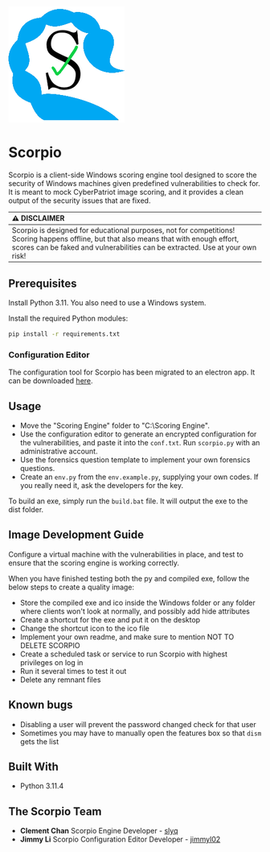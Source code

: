 ![Scorpio logo](https://github.com/slyq/Scorpio/blob/main/scorpio.png)

# Scorpio

Scorpio is a client-side Windows scoring engine tool designed to score the security of Windows machines given predefined vulnerabilities to check for. It is meant to mock CyberPatriot image scoring, and it provides a clean output of the security issues that are fixed.

| :warning: DISCLAIMER                                                                                                                                                                                                      |
|:--------------------------------------------------------------------------------------------------------------------------------------------------------------------------------------------------------------------------|
| Scorpio is designed for educational purposes, not for competitions! Scoring happens offline, but that also means that with enough effort, scores can be faked and vulnerabilities can be extracted. Use at your own risk! |

## Prerequisites

Install Python 3.11. You also need to use a Windows system.

Install the required Python modules:

```sh
pip install -r requirements.txt
```

### Configuration Editor

The configuration tool for Scorpio has been migrated to an electron app. It can be downloaded [here](https://drive.google.com/file/d/1WGncgS5qvgRrWK09IVnO-MkPiYfeC9ao/view?usp=sharing).

## Usage

* Move the "Scoring Engine" folder to "C:\Scoring Engine".
* Use the configuration editor to generate an encrypted configuration for the vulnerabilities, and paste it into the `conf.txt`. Run `scorpio.py` with an administrative account.
* Use the forensics question template to implement your own forensics questions.
* Create an `env.py` from the `env.example.py`, supplying your own codes. If you really need it, ask the developers for the key.

To build an exe, simply run the `build.bat` file. It will output the exe to the dist folder.

## Image Development Guide

Configure a virtual machine with the vulnerabilities in place, and test to ensure that the scoring engine is working correctly.

When you have finished testing both the py and compiled exe, follow the below steps to create a quality image:
* Store the compiled exe and ico inside the Windows folder or any folder where clients won't look at normally, and possibly add hide attributes
* Create a shortcut for the exe and put it on the desktop
* Change the shortcut icon to the ico file
* Implement your own readme, and make sure to mention NOT TO DELETE SCORPIO
* Create a scheduled task or service to run Scorpio with highest privileges on log in
* Run it several times to test it out
* Delete any remnant files

## Known bugs

* Disabling a user will prevent the password changed check for that user
* Sometimes you may have to manually open the features box so that `dism` gets the list

## Built With

* Python 3.11.4

## The Scorpio Team

* **Clement Chan** Scorpio Engine Developer - [slyq](https://github.com/slyq)
* **Jimmy Li** Scorpio Configuration Editor Developer - [jimmyl02](https://github.com/jimmyl02)
